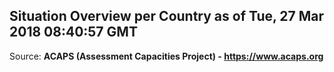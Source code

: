 ## Situation Overview per Country as of Tue, 27 Mar 2018 08:40:57 GMT

Source: **ACAPS (Assessment Capacities Project) - https://www.acaps.org**